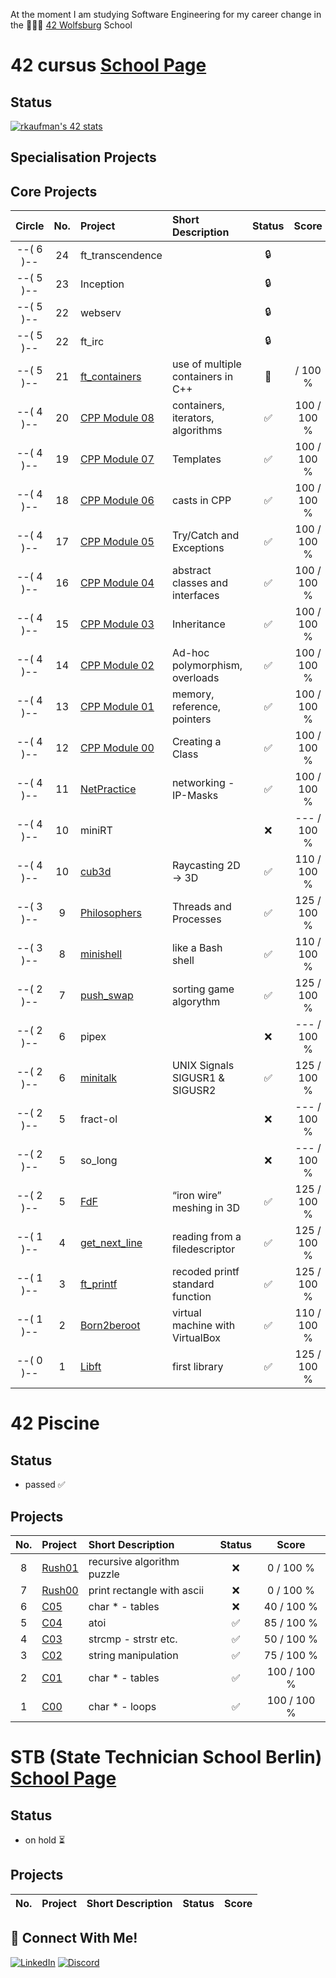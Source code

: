 
At the moment I am studying Software Engineering for my career change in the 👨🏻‍💻 [42 Wolfsburg](https://42wolfsburg.de/) School


# 42 cursus [School Page](https://42wolfsburg.de/)

## Status
[![rkaufman's 42 stats](https://badge42.vercel.app/api/v2/cl2r6b3yn005909mln989e21s/stats?cursusId=21&coalitionId=undefined)](https://github.com/JaeSeoKim/badge42)

## Specialisation Projects

## Core Projects

|  Circle | No. | Project                                     | Short Description  | Status |     Score    |
| :-----: | :-: | :------------------------------------------ | :----------------- | :----: | :----------: |
|--( 6 )--| 24  | ft_transcendence               |                    | 🔒      |
|--( 5 )--| 23  | Inception                      |                    | 🔒      |
|--( 5 )--| 22  | webserv                        |                    | 🔒      |
|--( 5 )--| 22  | ft_irc                         |                    | 🔒      |
|--( 5 )--| 21  | [ft_containers](../../../42_ft_containers)  |use of multiple containers in C++ | 📝     |     / 100 % |
|--( 4 )--| 20  | [CPP Module 08](../../../42_cpp_08)         | containers, iterators, algorithms| ✅     | 100 / 100 % |
|--( 4 )--| 19  | [CPP Module 07](../../../42_cpp_07)         | Templates                        | ✅     | 100 / 100 % |
|--( 4 )--| 18  | [CPP Module 06](../../../42_cpp_06)         | casts in CPP                     | ✅     | 100 / 100 % |
|--( 4 )--| 17  | [CPP Module 05](../../../42_cpp_05)         | Try/Catch and Exceptions         | ✅     | 100 / 100 % |
|--( 4 )--| 16  | [CPP Module 04](../../../42_cpp_04)         | abstract classes and interfaces  | ✅     | 100 / 100 % |
|--( 4 )--| 15  | [CPP Module 03](../../../42_cpp_03)         | Inheritance                      | ✅     | 100 / 100 % |
|--( 4 )--| 14  | [CPP Module 02](../../../42_cpp_02)         | Ad-hoc polymorphism, overloads   | ✅     | 100 / 100 % |
|--( 4 )--| 13  | [CPP Module 01](../../../42_cpp_01)         | memory, reference, pointers      | ✅     | 100 / 100 % |
|--( 4 )--| 12  | [CPP Module 00](../../../42_cpp_00)         | Creating a Class                 | ✅     | 100 / 100 % |
|--( 4 )--| 11  | [NetPractice](../../../42_NetPractice)      | networking - IP-Masks            | ✅     | 100 / 100 % |
|--( 4 )--| 10  | miniRT                                      |                                  | ❌     | --- / 100 % | 
|--( 4 )--| 10  | [cub3d](../../../42_cub3D)                  | Raycasting 2D -> 3D              | ✅     | 110 / 100 % |
|--( 3 )--|  9  | [Philosophers](../../../42_philosophers)    | Threads and Processes            | ✅     | 125 / 100 % |
|--( 3 )--|  8  | [minishell](../../../42_minishell)          | like a Bash shell                | ✅     | 110 / 100 % |
|--( 2 )--|  7  | [push_swap](../../../42_push_swap)          | sorting game algorythm           | ✅     | 125 / 100 % |
|--( 2 )--|  6  | pipex                                       |                                  | ❌     | --- / 100 % |   
|--( 2 )--|  6  | [minitalk](../../../42_minitalk)            | UNIX Signals SIGUSR1 & SIGUSR2   | ✅     | 125 / 100 % |    
|--( 2 )--|  5  | fract-ol                                    |                                  | ❌     | --- / 100 % |
|--( 2 )--|  5  | so_long                                     |                                  | ❌     | --- / 100 % |
|--( 2 )--|  5  | [FdF](../../../42_fdf)                      | “iron wire” meshing in 3D        | ✅     | 125 / 100 % |    
|--( 1 )--|  4  | [get_next_line](../../../42_get_next_line)  | reading from a filedescriptor    | ✅     | 125 / 100 % |
|--( 1 )--|  3  | [ft_printf](../../../42_ft_printf)          | recoded printf standard function | ✅     | 125 / 100 % |  
|--( 1 )--|  2  | [Born2beroot](../../../42_Born2beroot)      | virtual machine with VirtualBox  | ✅     | 110 / 100 % | 
|--( 0 )--|  1  | [Libft](../../../42_Libft)                  | first library                    | ✅     | 125 / 100 % |  


# 42 Piscine

## Status
* passed ✅

## Projects

| No. | Project                                     |      Short Description    | Status |     Score    |
| :-: | :------------------------------------------ | :------------------------ | :----: | :----------: |
|  8  | [Rush01](../../../42_Piscine_Rush01)        | recursive algorithm puzzle| ❌      |   0 / 100 % | 
|  7  | [Rush00](../../../42_Piscine_Rush00)        | print rectangle with ascii| ❌      |   0 / 100 % | 
|  6  | [C05](../../../42_Piscine_C05)              | char * - tables           | ❌      |  40 / 100 % | 
|  5  | [C04](../../../42_Piscine_C04)              | atoi                      | ✅      |  85 / 100 % | 
|  4  | [C03](../../../42_Piscine_C03)              | strcmp - strstr etc.      | ✅      |  50 / 100 % | 
|  3  | [C02](../../../42_Piscine_C02)              | string manipulation       | ✅      |  75 / 100 % | 
|  2  | [C01](../../../42_Piscine_C01)              | char * - tables           | ✅      | 100 / 100 % |  
|  1  | [C00](../../../42_Piscine_C00)              | char * - loops            | ✅      | 100 / 100 % |  

# STB (State Technician School Berlin) [School Page](https://www.technikerschule-berlin.de/fachrichtungen/informatik-datentechnik/fachrichtung)

## Status
* on hold ⏳

## Projects

| No. | Project                                     |    Short Description   | Status |     Score    |
| :-: | :------------------------------------------ | :--------------------- | :----: | :----------: |

## 📱 Connect With Me!
[![LinkedIn](https://img.shields.io/badge/-LinkedIn-0e76a8?style=flat-square&logo=linkedin&logoColor=white)](https://www.linkedin.com/in/ren%C3%A9-kaufmann-14072a239/)
[![Discord](https://img.shields.io/badge/Discord-7289DA?style=flat-square&logo=discord&logoColor=white)](https://discordapp.com/users/426426595817947137)
